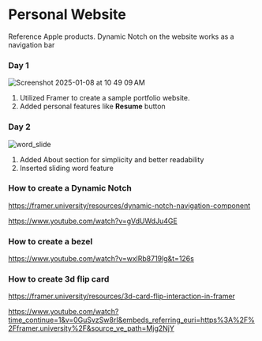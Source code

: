 # Personal Website

Reference Apple products. Dynamic Notch on the website works as a navigation bar

### Day 1
![Screenshot 2025-01-08 at 10 49 09 AM](https://github.com/user-attachments/assets/e8656b46-6273-491e-83b8-174d3e89b75e)

1. Utilized Framer to create a sample portfolio website. 
2. Added personal features like **Resume** button

### Day 2
![word_slide](https://github.com/user-attachments/assets/8107436a-1b75-4124-891d-6da81b01e4bd)
1. Added About section for simplicity and better readability
2. Inserted sliding word feature

### How to create a Dynamic Notch
https://framer.university/resources/dynamic-notch-navigation-component

https://www.youtube.com/watch?v=gVdUWdJu4GE

### How to create a bezel
https://www.youtube.com/watch?v=wxlRb8719lg&t=126s

### How to create 3d flip card
https://framer.university/resources/3d-card-flip-interaction-in-framer

https://www.youtube.com/watch?time_continue=1&v=0GuSvzSw8rI&embeds_referring_euri=https%3A%2F%2Fframer.university%2F&source_ve_path=Mjg2NjY

